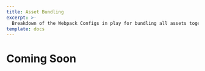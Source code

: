```yaml
---
title: Asset Bundling
excerpt: >-
  Breakdown of the Webpack Configs in play for bundling all assets together in Ollie-UI.
template: docs
---
```


# Coming Soon
